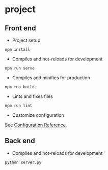 # project

## Front end

- Project setup

```
npm install
```

- Compiles and hot-reloads for development

```
npm run serve
```

- Compiles and minifies for production

```
npm run build
```

- Lints and fixes files

```
npm run lint
```

- Customize configuration

See [Configuration Reference](https://cli.vuejs.org/config/).

## Back end

- Compiles and hot-reloads for development

```
python server.py
```

